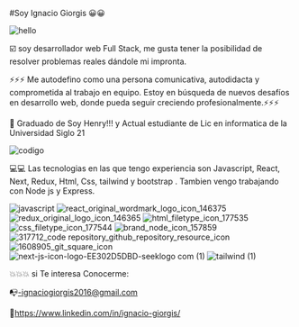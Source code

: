 #Soy Ignacio Giorgis 😀😀

![hello](https://user-images.githubusercontent.com/82051708/132922975-449ad444-2cae-4500-b34a-4a9e00646355.gif)





☑️   soy desarrollador web Full Stack, me gusta tener la posibilidad de resolver problemas reales dándole mi impronta. 

⚡⚡⚡ Me autodefino como una persona comunicativa, autodidacta y comprometida al trabajo en equipo. Estoy en búsqueda de nuevos desafíos en desarrollo web, donde pueda seguir creciendo profesionalmente.⚡⚡⚡

🏫 Graduado de Soy Henry!!! y Actual estudiante de Lic en informatica de la Universidad Siglo 21 


![codigo](https://user-images.githubusercontent.com/82051708/132923084-1717a5cc-64b6-43d5-98c8-4fd058a3c611.gif)


💻💻 Las tecnologias en las que tengo experiencia son Javascript, React, Next, Redux, Html, Css, tailwind y bootstrap . Tambien vengo trabajando con Node js y Express.

![javascript](https://user-images.githubusercontent.com/82051708/132921651-80dec709-54b2-41fc-8cb3-038250a498df.png)
![react_original_wordmark_logo_icon_146375](https://user-images.githubusercontent.com/82051708/132921658-e4cee6f5-d403-41d2-8ce7-261f209813ff.png)
![redux_original_logo_icon_146365](https://user-images.githubusercontent.com/82051708/132921668-ff294528-5873-4053-a16e-58862cd33dba.png)
![html_filetype_icon_177535](https://user-images.githubusercontent.com/82051708/132921680-2b6ce1a7-c995-4090-9aa4-a80baf798851.png)
![css_filetype_icon_177544](https://user-images.githubusercontent.com/82051708/132921688-edfcd650-1c98-40f2-8cd1-eee173a032bd.png)
![brand_node_icon_157859](https://user-images.githubusercontent.com/82051708/132921702-371b6ed5-aa2c-4413-a239-555613582ab0.png)
![317712_code repository_github_repository_resource_icon](https://user-images.githubusercontent.com/82051708/139537248-b1be8f95-9aef-46fb-a897-9772b99e6d3f.png)
![1608905_git_square_icon](https://user-images.githubusercontent.com/82051708/139537257-df56a3d8-2bf2-43af-be37-5846d78480f1.png) 
![next-js-icon-logo-EE302D5DBD-seeklogo com (1)](https://github.com/ignaciogiorgis/ignaciogiorgis/assets/82051708/cc0a4524-3a0f-48d3-93a5-613ab5f0d43d)
![tailwind (1)](https://github.com/ignaciogiorgis/ignaciogiorgis/assets/82051708/2ee56735-39c0-40a8-84fc-eb414c4f9250)





💥💥💥 si Te interesa Conocerme:

  

📭-ignaciogiorgis2016@gmail.com


🔗https://www.linkedin.com/in/ignacio-giorgis/
